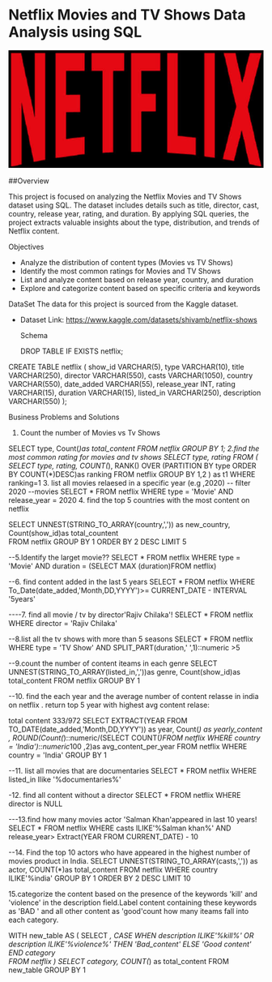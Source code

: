 # Netflix Movies and TV Shows Data Analysis using SQL

![Netflix Logo](https://github.com/Jesica78/netflix_sql_project_1/blob/main/netflix%20212.jpg)

##Overview

 This project is focused on analyzing the Netflix Movies and TV Shows dataset using SQL.
The dataset includes details such as title, director, cast, country, release year, rating, and duration.
By applying SQL queries, the project extracts valuable insights about the type, distribution, and trends of Netflix content.

Objectives

* Analyze the distribution of content types (Movies vs TV Shows)
* Identify the most common ratings for Movies and TV Shows
* List and analyze content based on release year, country, and duration
* Explore and categorize content based on specific criteria and keywords

DataSet 
The data for this project is sourced from the Kaggle dataset.
* Dataset Link: https://www.kaggle.com/datasets/shivamb/netflix-shows

  Schema

  DROP TABLE IF EXISTS netflix;

CREATE TABLE netflix
(
    show_id       VARCHAR(5),
    type          VARCHAR(10),
    title         VARCHAR(250),
    director      VARCHAR(550),
    casts         VARCHAR(1050),
    country       VARCHAR(550),
    date_added    VARCHAR(55),
    release_year  INT,
    rating        VARCHAR(15),
    duration      VARCHAR(15),
    listed_in     VARCHAR(250),
    description   VARCHAR(550)
);

Business Problems and Solutions

1. Count the number of Movies vs Tv Shows

SELECT 
    type,
	Count(*)as total_content
FROM netflix
GROUP BY 1;
2.find the most common rating for movies and tv shows
SELECT 
     type,
	 rating
FROM
(
    SELECT
	    type,
		rating,
		COUNT(*),
		RANK() OVER (PARTITION BY type ORDER BY COUNT(*)DESC)as ranking
		FROM netflix
		GROUP BY 1,2
) as t1
WHERE 
    ranking=1
3. list all movies relaesed in a specific year (e.g ,2020)
-- filter 2020
--movies
SELECT * FROM netflix
WHERE 
    type = 'Movie'
	AND
    release_year = 2020
4. find the top 5 countries with the most content on netflix

SELECT
      UNNEST(STRING_TO_ARRAY(country,',')) as new_country,
      Count(show_id)as total_countent	
FROM netflix 
GROUP BY 1 
ORDER BY 2 DESC
LIMIT 5

--5.Identify the larget movie??
SELECT * FROM netflix
WHERE 
    type = 'Movie'
	AND
	duration = (SELECT MAX (duration)FROM netflix)


--6. find content added in the last 5 years
SELECT
    *
FROM netflix
WHERE
    To_Date(date_added,'Month,DD,YYYY')>= CURRENT_DATE - INTERVAL '5years'

----7. find all movie / tv by director'Rajiv Chilaka'!
SELECT * FROM netflix  
WHERE  director = 'Rajiv Chilaka'


--8.list all the tv shows with more than 5 seasons
SELECT
    *
FROM netflix
WHERE 
    type = 'TV Show'
	AND
    SPLIT_PART(duration,' ',1)::numeric >5

--9.count the number of content iteams in each genre
SELECT
    UNNEST(STRING_TO_ARRAY(listed_in,','))as genre,
	Count(show_id)as total_content
FROM netflix
GROUP BY 1

--10. find the each year and the average number of content relasse in india
 on netflix . return top 5 year with highest avg content relase:

total content 333/972
SELECT
    EXTRACT(YEAR FROM TO_DATE(date_added,'Month,DD,YYYY')) as year,
	Count(*) as yearly_content ,
	ROUND(Count(*)::numeric/(SELECT COUNT(*)FROM netflix WHERE country = 'India')::numeric*100
	,2)as avg_content_per_year
FROM netflix
WHERE country = 'India'
GROUP BY 1

--11. list all movies that are documentaries
SELECT * FROM netflix
WHERE
listed_in Ilike '%documentaries%'


-12. find all content without a director
SELECT * FROM netflix
WHERE
   director is NULL

---13.find how many movies actor 'Salman Khan'appeared in last 10 years!
SELECT * FROM netflix
WHERE
 casts ILIKE'%Salman khan%'
 AND
 release_year> Extract(YEAR FROM CURRENT_DATE) - 10

--14. Find the top 10 actors who have appeared in the highest number of movies product in
India.
SELECT
UNNEST(STRING_TO_ARRAY(casts,',')) as actor,
COUNT(*)as total_content
FROM netflix
WHERE country ILIKE'%india'
GROUP BY 1
ORDER BY 2 DESC
LIMIT 10


15.categorize the content based on the presence of the keywords 'kill' and 'violence' in
the description field.Label content containing these keywords as 'BAD ' and all other 
content as 'good'count how many iteams fall into each category.

WITH new_table
AS
(
SELECT
*,
  CASE 
  WHEN description ILIKE'%kill%' OR 
       description ILIKE'%violence%' THEN 'Bad_content'
	   ELSE 'Good content'
  END category	   
FROM netflix
)
SELECT 
    category,
	COUNT(*) as total_content
FROM new_table
GROUP BY 1


